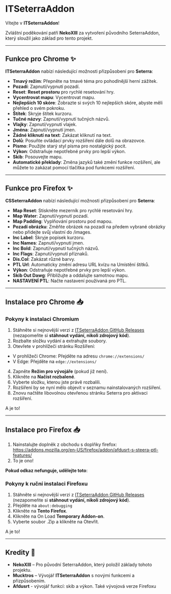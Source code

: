 # ITSeterraAddon

Vítejte v **ITSeterraAddon**!

Zvláštní poděkování patří **NekoXIII** za vytvoření původního SeterraAddon, který sloužil jako základ pro tento projekt.

---

## Funkce pro Chrome ✨

**ITSeterraAddon** nabízí následující možnosti přizpůsobení pro **Seterra**:

- **Tmavý režim**: Přepněte na tmavé téma pro pohodlnější herní zážitek.
- **Pozadí**: Zapnutí/vypnutí pozadí.
- **Reset**: **Reset prostoru** pro rychlé resetování hry.
- **Vycentrovat mapu**: Vycentrovat mapu.
- **Nejlepších 10 skóre**: Zobrazte si svých 10 nejlepších skóre, abyste měli přehled o svém pokroku.
- **Štítek**: Skryje štítek kurzoru.
- **Tučné názvy**: Zapnutí/vypnutí tučných názvů.
- **Vlajky**: Zapnutí/vypnutí vlajek.
- **Jména**: Zapnutí/vypnutí jmen.
- **Žádné kliknutí na text**: Zakázat kliknutí na text.
- **Dolů**: Posuňte ovládací prvky rozšíření dále dolů na obrazovce.
- **Písmo**: Použijte starý styl písma pro nostalgický pocit.
- **Výkon**: Odstraňuje nepotřebné prvky pro lepší výkon.
- **Skib**: Posouvejte mapu.
- **Automatické překlady**: Změna jazyků také změní funkce rozšíření, ale můžete to zakázat pomocí tlačítka pod funkcemi rozšíření.

---

## Funkce pro Firefox ✨

**CSSeterraAddon** nabízí následující možnosti přizpůsobení pro **Seterra**:

- **Map Reset**: Stiskněte mezerník pro rychlé resetování hry.
- **Map Water**: Zapnutí/vypnutí pozadí.
- **Map Padding**: Vyplňování prostoru pod mapou.
- **Pozadí obrázku**: Změňte obrázek na pozadí na předem vybrané obrázky nebo přidejte svůj vlastní do /images.
- **Inc Label**: Skryje popisek kurzoru.
- **Inc Names**: Zapnutí/vypnutí jmen.
- **Inc Bold**: Zapnutí/vypnutí tučných názvů.
- **Inc Flags**: Zapnutí/vypnutí příznaků.
- **Dis.Col**: Zakázat různé barvy.
- **PTL Url**: Automaticky změní adresu URL kvízu na Umístění štítků.
- **Výkon**: Odstraňuje nepotřebné prvky pro lepší výkon.
- **Skib Out Dawg**: Přibližujte a oddalujte samotnou mapu.
- **NASTAVENÍ PTL**: Načte nastavení používaná pro PTL.

---

## Instalace pro Chrome 📥

### Pokyny k instalaci Chromium

1. Stáhněte si nejnovější verzi z [ITSeterraAddon GitHub Releases](https://github.com/Mucktros/ITSterraAddon/releases/latest) (nezapomeňte si **stáhnout vydání, nikoli zdrojový kód**).
2. Rozbalte složku vydání a extrahujte soubory.
3. Otevřete v prohlížeči stránku Rozšíření:
 - V prohlížeči Chrome: Přejděte na adresu `chrome://extensions/`
 - V Edge: Přejděte na `edge://extensions/`
4. Zapněte **Režim pro vývojáře** (pokud již není).
5. Klikněte na **Načíst rozbalené**.
6. Vyberte složku, kterou jste právě rozbalili.
7. Rozšíření by se nyní mělo objevit v seznamu nainstalovaných rozšíření.
8. Znovu načtěte libovolnou otevřenou stránku Seterra pro aktivaci rozšíření.

A je to!

---

## Instalace pro Firefox 📥
1. Nainstalujte doplněk z obchodu s doplňky firefox: https://addons.mozilla.org/en-US/firefox/addon/afdusrt-s-steera-ptl-features/
2. To je ono!

**Pokud odkaz nefunguje, udělejte toto**:

### Pokyny k ruční instalaci Firefoxu


1. Stáhněte si nejnovější verzi z [ITSeterraAddon GitHub Releases](https://github.com/Mucktros/ITSterraAddon/releases/latest) (nezapomeňte si **stáhnout vydání, nikoli zdrojový kód**).
2. Přejděte na `about:debugging`
3. Klikněte na **Tento Firefox**.
4. Klikněte na On Load **Temporary Addon-on**.
5. Vyberte soubor .Zip a klikněte na Otevřít.

A je to!

---

## Kredity 👏

- **NekoXIII** – Pro původní SeterraAddon, který položil základy tohoto projektu.
- **Mucktros** – Vývojář **ITSeterraAddon** s novými funkcemi a přizpůsobením.
- **Afdusrt** - vývojář funkcí: skib a výkon. Také vývojová verze Firefoxu

